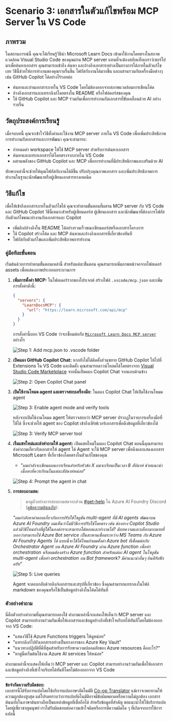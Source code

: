 <!--
CO_OP_TRANSLATOR_METADATA:
{
  "original_hash": "db532b1ec386c9ce38c791653dc3c881",
  "translation_date": "2025-07-14T06:51:58+00:00",
  "source_file": "09-CaseStudy/docs-mcp/solution/scenario3/README.md",
  "language_code": "th"
}
-->
# Scenario 3: เอกสารในตัวแก้ไขพร้อม MCP Server ใน VS Code

## ภาพรวม

ในสถานการณ์นี้ คุณจะได้เรียนรู้วิธีนำ Microsoft Learn Docs เข้ามาใช้งานโดยตรงในสภาพแวดล้อม Visual Studio Code ของคุณผ่าน MCP server แทนที่จะต้องสลับแท็บเบราว์เซอร์ไปมาเพื่อค้นหาเอกสาร คุณสามารถเข้าถึง ค้นหา และอ้างอิงเอกสารอย่างเป็นทางการได้ภายในตัวแก้ไขเลย วิธีนี้ช่วยให้การทำงานของคุณราบรื่นขึ้น โฟกัสกับงานได้มากขึ้น และผสานรวมกับเครื่องมือต่างๆ เช่น GitHub Copilot ได้อย่างไร้รอยต่อ

- ค้นหาและอ่านเอกสารภายใน VS Code โดยไม่ต้องออกจากสภาพแวดล้อมการเขียนโค้ด
- อ้างอิงเอกสารและแทรกลิงก์โดยตรงใน README หรือไฟล์คอร์สของคุณ
- ใช้ GitHub Copilot และ MCP ร่วมกันเพื่อการทำงานกับเอกสารที่ขับเคลื่อนด้วย AI อย่างราบรื่น

## วัตถุประสงค์การเรียนรู้

เมื่อจบบทนี้ คุณจะเข้าใจวิธีตั้งค่าและใช้งาน MCP server ภายใน VS Code เพื่อเพิ่มประสิทธิภาพการทำงานกับเอกสารและการพัฒนา คุณจะสามารถ:

- กำหนดค่า workspace ให้ใช้ MCP server สำหรับการค้นหาเอกสาร
- ค้นหาและแทรกเอกสารได้โดยตรงจากภายใน VS Code
- ผสานพลังของ GitHub Copilot และ MCP เพื่อการทำงานที่มีประสิทธิภาพและเสริมด้วย AI

ทักษะเหล่านี้จะช่วยให้คุณโฟกัสกับงานได้ดีขึ้น ปรับปรุงคุณภาพเอกสาร และเพิ่มประสิทธิภาพการทำงานในฐานะนักพัฒนาหรือผู้เขียนเอกสารทางเทคนิค

## วิธีแก้ไข

เพื่อให้เข้าถึงเอกสารภายในตัวแก้ไขได้ คุณจะทำตามขั้นตอนที่ผสาน MCP server กับ VS Code และ GitHub Copilot วิธีนี้เหมาะสำหรับผู้เขียนคอร์ส ผู้เขียนเอกสาร และนักพัฒนาที่ต้องการโฟกัสกับตัวแก้ไขขณะทำงานกับเอกสารและ Copilot

- เพิ่มลิงก์อ้างอิงใน README ได้อย่างรวดเร็วขณะเขียนคอร์สหรือเอกสารโครงการ
- ใช้ Copilot สร้างโค้ด และ MCP ค้นหาและอ้างอิงเอกสารที่เกี่ยวข้องทันที
- โฟกัสกับตัวแก้ไขและเพิ่มประสิทธิภาพการทำงาน

### คู่มือทีละขั้นตอน

เริ่มต้นด้วยการทำตามขั้นตอนเหล่านี้ สำหรับแต่ละขั้นตอน คุณสามารถเพิ่มภาพหน้าจอจากโฟลเดอร์ assets เพื่อแสดงภาพประกอบกระบวนการ

1. **เพิ่มการตั้งค่า MCP:**
   ในโฟลเดอร์รากของโปรเจกต์ สร้างไฟล์ `.vscode/mcp.json` และเพิ่มการตั้งค่าดังนี้:
   ```json
   {
     "servers": {
       "LearnDocsMCP": {
         "url": "https://learn.microsoft.com/api/mcp"
       }
     }
   }
   ```
   การตั้งค่านี้บอก VS Code ว่าจะเชื่อมต่อกับ [`Microsoft Learn Docs MCP server`](https://github.com/MicrosoftDocs/mcp) อย่างไร
   
   ![Step 1: Add mcp.json to .vscode folder](../../../../../../translated_images/step1-mcp-json.c06a007fccc3edfaf0598a31903c9ec71476d9fd3ae6c1b2b4321fd38688ca4b.th.png)
    
2. **เปิดแผง GitHub Copilot Chat:**
   หากยังไม่ได้ติดตั้งส่วนขยาย GitHub Copilot ให้ไปที่ Extensions ใน VS Code และติดตั้ง คุณสามารถดาวน์โหลดได้โดยตรงจาก [Visual Studio Code Marketplace](https://marketplace.visualstudio.com/items?itemName=GitHub.copilot-chat) จากนั้นเปิดแผง Copilot Chat จากแถบด้านข้าง

   ![Step 2: Open Copilot Chat panel](../../../../../../translated_images/step2-copilot-panel.f1cc86e9b9b8cd1a85e4df4923de8bafee4830541ab255e3c90c09777fed97db.th.png)

3. **เปิดใช้งานโหมด agent และตรวจสอบเครื่องมือ:**
   ในแผง Copilot Chat ให้เปิดใช้งานโหมด agent

   ![Step 3: Enable agent mode and verify tools](../../../../../../translated_images/step3-agent-mode.cdc32520fd7dd1d149c3f5226763c1d85a06d3c041d4cc983447625bdbeff4d4.th.png)

   หลังจากเปิดใช้งานโหมด agent ให้ตรวจสอบว่า MCP server ปรากฏในรายการเครื่องมือที่ใช้ได้ ซึ่งจะช่วยให้ agent ของ Copilot เข้าถึงเซิร์ฟเวอร์เอกสารเพื่อดึงข้อมูลที่เกี่ยวข้องได้
   
   ![Step 3: Verify MCP server tool](../../../../../../translated_images/step3-verify-mcp-tool.76096a6329cbfecd42888780f322370a0d8c8fa003ed3eeb7ccd23f0fc50c1ad.th.png)

4. **เริ่มแชทใหม่และส่งคำถามให้ agent:**
   เปิดแชทใหม่ในแผง Copilot Chat ตอนนี้คุณสามารถส่งคำถามเกี่ยวกับเอกสารให้ agent ได้ Agent จะใช้ MCP server เพื่อดึงและแสดงเอกสาร Microsoft Learn ที่เกี่ยวข้องโดยตรงในตัวแก้ไขของคุณ

   - *"ผมกำลังจะเขียนแผนการเรียนสำหรับหัวข้อ X ผมจะเรียนเป็นเวลา 8 สัปดาห์ ช่วยแนะนำเนื้อหาที่ควรเรียนในแต่ละสัปดาห์หน่อย"*

   ![Step 4: Prompt the agent in chat](../../../../../../translated_images/step4-prompt-chat.12187bb001605efc5077992b621f0fcd1df12023c5dce0464f8eb8f3d595218f.th.png)

5. **การสอบถามสด:**

   > มาดูตัวอย่างการสอบถามสดจากส่วน [#get-help](https://discord.gg/D6cRhjHWSC) ใน Azure AI Foundry Discord ([ดูข้อความต้นฉบับ](https://discord.com/channels/1113626258182504448/1385498306720829572)):
   
   *"ผมกำลังหาคำตอบเกี่ยวกับการปรับใช้โซลูชัน multi-agent ที่มี AI agents พัฒนาบน Azure AI Foundry ผมเห็นว่าไม่มีวิธีการปรับใช้โดยตรง เช่น ช่องทาง Copilot Studio แล้วมีวิธีไหนบ้างที่ผู้ใช้ในองค์กรจะสามารถโต้ตอบและทำงานได้?
มีบทความและบล็อกมากมายที่บอกว่าสามารถใช้ Azure Bot service เป็นสะพานเชื่อมระหว่าง MS Teams กับ Azure AI Foundry Agents ได้ แบบนี้จะใช้ได้ไหมถ้าผมตั้งค่า Azure bot ที่เชื่อมต่อกับ Orchestrator Agent บน Azure AI Foundry ผ่าน Azure function เพื่อทำ orchestration หรือผมต้องสร้าง Azure function สำหรับแต่ละ AI agent ในโซลูชัน multi-agent เพื่อทำ orchestration บน Bot framework? มีคำแนะนำอื่นๆ ยินดีรับฟังครับ"*

   ![Step 5: Live queries](../../../../../../translated_images/step5-live-queries.49db3e4a50bea27327e3cb18c24d263b7d134930d78e7392f9515a1c00264a7f.th.png)

   Agent จะตอบกลับด้วยลิงก์เอกสารและสรุปที่เกี่ยวข้อง ซึ่งคุณสามารถแทรกลงในไฟล์ markdown ของคุณหรือใช้เป็นข้อมูลอ้างอิงในโค้ดได้ทันที
   
### ตัวอย่างคำถาม

นี่คือตัวอย่างคำถามที่คุณสามารถลองใช้ คำถามเหล่านี้จะแสดงให้เห็นว่า MCP server และ Copilot สามารถทำงานร่วมกันเพื่อให้เอกสารและข้อมูลอ้างอิงที่เข้าใจบริบทได้ทันทีโดยไม่ต้องออกจาก VS Code:

- "แสดงวิธีใช้ Azure Functions triggers ให้ดูหน่อย"
- "แทรกลิงก์ไปยังเอกสารอย่างเป็นทางการของ Azure Key Vault"
- "แนวทางปฏิบัติที่ดีที่สุดสำหรับการรักษาความปลอดภัยของ Azure resources คืออะไร?"
- "หาคู่มือเริ่มต้นใช้งาน Azure AI services ให้หน่อย"

คำถามเหล่านี้จะแสดงให้เห็นว่า MCP server และ Copilot สามารถทำงานร่วมกันเพื่อให้เอกสารและข้อมูลอ้างอิงที่เข้าใจบริบทได้ทันทีโดยไม่ต้องออกจาก VS Code

---

**ข้อจำกัดความรับผิดชอบ**:  
เอกสารนี้ได้รับการแปลโดยใช้บริการแปลภาษาอัตโนมัติ [Co-op Translator](https://github.com/Azure/co-op-translator) แม้เราจะพยายามให้ความถูกต้องสูงสุด แต่โปรดทราบว่าการแปลอัตโนมัติอาจมีข้อผิดพลาดหรือความไม่ถูกต้อง เอกสารต้นฉบับในภาษาต้นทางถือเป็นแหล่งข้อมูลที่เชื่อถือได้ สำหรับข้อมูลที่สำคัญ ขอแนะนำให้ใช้บริการแปลโดยผู้เชี่ยวชาญมนุษย์ เราไม่รับผิดชอบต่อความเข้าใจผิดหรือการตีความผิดใด ๆ ที่เกิดจากการใช้การแปลนี้